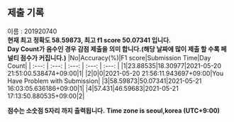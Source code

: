 


  
## 제출 기록  
이름 : 201920740  
**현재 최고 정확도 58.59873, 최고 f1 score 50.07341 입니다.**  
**Day Count가 음수인 경우 감점 제출을 의미 합니다.(해당 날짜에 많이 제출 할 수록 페널티 점수가 커집니다.)**
|No|Accuracy(%)|F1 score|Submission Time|Day Count|
| :---: | :---: | :---: | :---: | :---: |
|1|23.88535|18.30977|2021-05-20 21:51:00.538474+09:00|1|
|2|0|0|2021-05-20 21:56:11.943697+09:00|You Have Problem with Submission|
|3|58.59873|50.07341|2021-05-21 16:03:05.636186+09:00|1|
|4|57.431|46.59683|2021-05-21 17:13:50.880535+09:00|2|


**점수는 소숫점 5자리 까지 출력됩니다.**
**Time zone is seoul,korea (UTC+9:00)**
